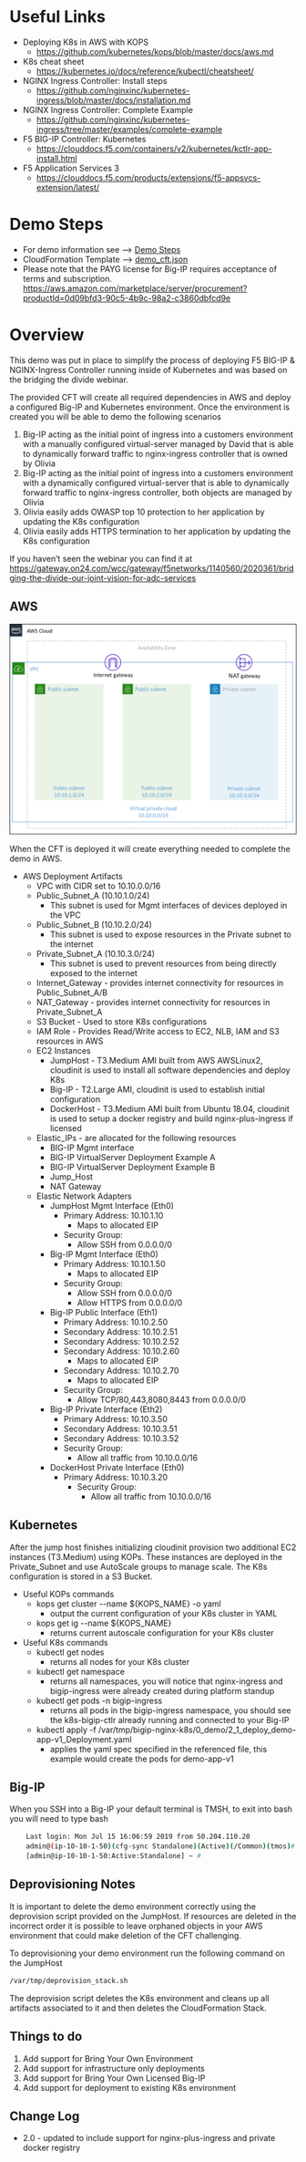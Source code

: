 # Useful Links
* Deploying K8s in AWS with KOPS
    * https://github.com/kubernetes/kops/blob/master/docs/aws.md
* K8s cheat sheet
    * https://kubernetes.io/docs/reference/kubectl/cheatsheet/
* NGINX Ingress Controller: Install steps
    * https://github.com/nginxinc/kubernetes-ingress/blob/master/docs/installation.md
* NGINX Ingress Controller: Complete Example
    * https://github.com/nginxinc/kubernetes-ingress/tree/master/examples/complete-example
* F5 BIG-IP Controller: Kubernetes
    * https://clouddocs.f5.com/containers/v2/kubernetes/kctlr-app-install.html
* F5 Application Services 3
    * https://clouddocs.f5.com/products/extensions/f5-appsvcs-extension/latest/

# Demo Steps
* For demo information see --> [Demo Steps](/0_demo/readme.md)
* CloudFormation Template --> [demo_cft.json](/1_scripts/cft/demo_cft.json)
* Please note that the PAYG license for Big-IP requires acceptance of terms and subscription. https://aws.amazon.com/marketplace/server/procurement?productId=0d09bfd3-90c5-4b9c-98a2-c3860dbfcd9e

# Overview
This demo was put in place to simplify the process of deploying F5 BIG-IP & NGINX-Ingress Controller running inside of Kubernetes and was based on the bridging the divide webinar.

The provided CFT will create all required dependencies in AWS and deploy a configured Big-IP and Kubernetes environment. Once the environment is created you will be able to demo the following scenarios
1.	Big-IP acting as the initial point of ingress into a customers environment with a manually configured virtual-server managed by David that is able to dynamically forward traffic to nginx-ingress controller that is owned by Olivia
2.	Big-IP acting as the initial point of ingress into a customers environment with a dynamically configured virtual-server that is able to dynamically forward traffic to nginx-ingress controller, both objects are managed by Olivia
3.	Olivia easily adds OWASP top 10 protection to her application by updating the K8s configuration
4.	Olivia easily adds HTTPS termination to her application by updating the K8s configuration

If you haven’t seen the webinar you can find it at https://gateway.on24.com/wcc/gateway/f5networks/1140560/2020361/bridging-the-divide-our-joint-vision-for-adc-services


## AWS
![Example VPC Architecture](/2_images/Env_VPC.png)

When the CFT is deployed it will create everything needed to complete the demo in AWS.
- AWS Deployment Artifacts
    - VPC with CIDR set to 10.10.0.0/16
    - Public_Subnet_A (10.10.1.0/24)
        - This subnet is used for Mgmt interfaces of devices deployed in the VPC
    - Public_Subnet_B (10.10.2.0/24)
        - This subnet is used to expose resources in the Private subnet to the internet
    - Private_Subnet_A (10.10.3.0/24)
        - This subnet is used to prevent resources from being directly exposed to the internet
    - Internet_Gateway - provides internet connectivity for resources in Public_Subnet_A/B
    - NAT_Gateway - provides internet connectivity for resources in Private_Subnet_A
    - S3 Bucket - Used to store K8s configurations
    - IAM Role - Provides Read/Write access to EC2, NLB, IAM and S3 resources in AWS
    - EC2 Instances
        - JumpHost - T3.Medium AMI built from AWS AWSLinux2, cloudinit is used to install all software dependencies and deploy K8s
        - Big-IP - T2.Large AMI, cloudinit is used to establish initial configuration
        - DockerHost - T3.Medium AMI built from Ubuntu 18.04, cloudinit is used to setup a docker registry and build nginx-plus-ingress if licensed
    - Elastic_IPs - are allocated for the following resources
        - BIG-IP Mgmt interface
        - BIG-IP VirtualServer Deployment Example A
        - BIG-IP VirtualServer Deployment Example B
        - Jump_Host
        - NAT Gateway
    - Elastic Network Adapters
        - JumpHost Mgmt Interface (Eth0)
            - Primary Address: 10.10.1.10
                - Maps to allocated EIP
            - Security Group:
                - Allow SSH from 0.0.0.0/0
        - Big-IP Mgmt Interface (Eth0)
            - Primary Address: 10.10.1.50
                - Maps to allocated EIP
            - Security Group:
                - Allow SSH from 0.0.0.0/0
                - Allow HTTPS from 0.0.0.0/0
        - Big-IP Public Interface (Eth1)
            - Primary Address: 10.10.2.50
            - Secondary Address: 10.10.2.51
            - Secondary Address: 10.10.2.52
            - Secondary Address: 10.10.2.60
                - Maps to allocated EIP
            - Secondary Address: 10.10.2.70
                - Maps to allocated EIP
            - Security Group:
                - Allow TCP/80,443,8080,8443 from 0.0.0.0/0
        - Big-IP Private Interface (Eth2)
            - Primary Address: 10.10.3.50
            - Secondary Address: 10.10.3.51
            - Secondary Address: 10.10.3.52
            - Security Group:
                - Allow all traffic from 10.10.0.0/16      
        - DockerHost Private Interface (Eth0)
            - Primary Address: 10.10.3.20
                - Security Group:
                    - Allow all traffic from 10.10.0.0/16

## Kubernetes
After the jump host finishes initializing cloudinit provision two additional EC2 instances (T3.Medium) using KOPs. These instances are deployed in the Private_Subnet and use AutoScale groups to manage scale. The K8s configuration is stored in a S3 Bucket.

- Useful KOPs commands
    - kops get cluster --name ${KOPS_NAME} -o yaml
        - output the current configuration of your K8s cluster in YAML
    - kops get ig --name ${KOPS_NAME}
        - returns current autoscale configuration for your K8s cluster
- Useful K8s commands
    - kubectl get nodes
        - returns all nodes for your K8s cluster
    - kubectl get namespace
        - returns all namespaces, you will notice that nginx-ingress and bigip-ingress were already created during platform standup
    - kubectl get pods -n bigip-ingress
        - returns all pods in the bigip-ingress namespace, you should see the k8s-bigip-ctlr already running and connected to your Big-IP
    - kubectl apply -f /var/tmp/bigip-nginx-k8s/0_demo/2_1_deploy_demo-app-v1_Deployment.yaml
        - applies the yaml spec specified in the referenced file, this example would create the pods for demo-app-v1

## Big-IP
When you SSH into a Big-IP your default terminal is TMSH, to exit into bash you will need to type bash

```bash
    Last login: Mon Jul 15 16:06:59 2019 from 50.204.110.20
    admin@(ip-10-10-1-50)(cfg-sync Standalone)(Active)(/Common)(tmos)# bash
    [admin@ip-10-10-1-50:Active:Standalone] ~ #
```

## Deprovisioning Notes
It is important to delete the demo environment correctly using the deprovision script provided on the JumpHost. If resources are deleted in the incorrect order it is possible to leave orphaned objects in your AWS environment that could make deletion of the CFT challenging.

To deprovisioning your demo environment run the following command on the JumpHost
```bash
/var/tmp/deprovision_stack.sh
```

The deprovision script deletes the K8s environment and cleans up all artifacts associated to it and then deletes the CloudFormation Stack.

## Things to do
1. Add support for Bring Your Own Environment
1. Add support for infrastructure only deployments
1. Add support for Bring Your Own Licensed Big-IP
1. Add support for deployment to existing K8s environment

## Change Log
- 2.0 - updated to include support for nginx-plus-ingress and private docker registry
